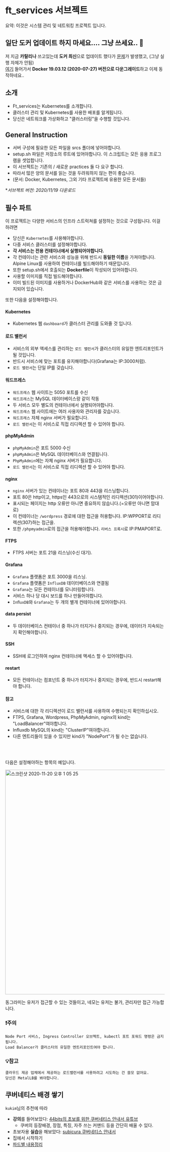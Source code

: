 # ft_services 서브젝트

요약: 이것은 시스템 관리 및 네트워킹 프로젝트 입니다.

## 일단 도커 업데이트 하지 마세요.... 그냥 쓰세요.. 🌋 

저 지금 **카탈리나** 쓰고있는데 **도커 최신**으로 업데이트 했다가 [문제](https://github.com/docker/for-mac/issues/5037)가 발생했고, (그냥 실행 자체가 안됨)<br>
[여기](https://docs.docker.com/docker-for-mac/release-notes/#docker-community-edition-17120-ce-mac49-2018-01-19) 들어가서 **Docker 19.03.12 (2020-07-27) 버전으로 다운그레이드**하고 이제 동작하네요..



## 소개
- Ft_services는 Kubernetes를 소개합니다.
- 클러스터 관리 및 Kubernetes를 사용한 배포를 알게됩니다.
- 당신은 네트워크를 가상화하고 "클러스터링"을 수행할 것입니다.

## General Instruction
- 서버 구성에 필요한 모든 파일을 srcs 폴더에 넣어야합니다. 
- setup.sh 파일은 저장소의 루트에 있어야합니다. 이 스크립트는 모든 응용 프로그램을 셋업합니다.
- 이 서브젝트는 기존의 / 새로운 practices 둘 다 요구 합니다.
- 따라서 많은 양의 문서를 읽는 것을 두려워하지 않는 편이 좋습니다.
- (문서: Docker, Kubernetes, 그외 기타 프로젝트에 유용한 모든 문서들)



**서브젝트 버전: 2020/11/19 다운로드*

## 필수 파트

이 프로젝트는 다양한 서비스의 인프라 스트럭쳐를 설정하는 것으로 구성됩니다. 이걸 하려면
- 당신은 `Kubernetes`를 사용해야합니다.
- 다중 서비스 클러스터를 설정해야합니다.
- **각 서비스는 전용 컨테이너에서 실행되어야합니다.**
- 각 컨테이너는 관련 서비스와 성능을 위해 반드시 **동일한 이름**을 가져야합니다. Alpine Linux를 사용하여 컨테이너를 빌드해야하기 때문입니다.
- 또한 setup.sh에서 호출되는 **Dockerfile**이 작성되어 있어야합니다.
- 사용할 이미지를 직접 빌드해야합니다.
- 이미 빌드된 이미지를 사용하거나 DockerHub와 같은 서비스를 사용하는 것은 금지되어 있습니다.

또한 다음을 설정해야합니다.

#### Kubernetes
  - Kubernetes 웹 `dashboard`가 클러스터 관리를 도와줄 것 입니다.

#### 로드 밸런서
  - 서비스의 외부 액세스를 관리하는 `로드 밸런서`가 클러스터의 유일한 엔트리포인트가 될 것입니다.
  - 반드시 서비스에 맞는 포트를 유지해야합니다(Grafana는 IP:3000처럼).
  - `로드 밸런서`는 단일 IP를 갖습니다.

#### 워드프레스
  - `워드프레스` 웹 사이트는 5050 포트를 수신
  - `워드프레스`는 MySQL 데이터베이스랑 같이 작동 
  - 두 서비스 모두 별도의 컨테이너에서 실행되어야합니다.
  - `워드프레스` 웹 사이트에는 여러 사용자와 관리자를 갖습니다.
  - `워드프레스` 자체 nginx 서버가 필요합니다.
  - `로드 밸런서`는 이 서비스로 직접 리디렉션 할 수 있어야 합니다.
  
#### phpMyAdmin
  - `phpMyAdmin`은 포트 5000 수신
  - `phpMyAdmin`은 MySQL 데이터베이스와 연결됩니다.
  - `PhpMyAdmin`에는 자체 nginx 서버가 필요합니다.
  - `로드 밸런서`는 이 서비스로 직접 리디렉션 할 수 있어야 합니다.

#### nginx
  - `nginx` 서버가 있는 컨테이너는 포트 80과 443을 리스닝합니다.
  - 포트 80은 http이고, https인 443으로의 시스템적인 리디렉션(301)이어야합니다.
  - 표시되는 페이지는 http 오류만 아니면 중요하지 않습니다.(=오류만 아니면 맘대로)
  - 이 컨테이너는 `/wordpress` 경로에 대한 접근을 허용합니다. IP:WPPORT로 리디렉션(307)하는 접근을.
  - 또한 `/phpmyadmin`로의 접근을 허용해야합니다. `리버스 프록시`로 IP:PMAPORT로.

#### FTPS
  - FTPS 서버는 포트 21을 리스닝(수신 대기).

#### Grafana
  - `Grafana` 플랫폼은 포트 3000을 리스닝.
  - `Grafana` 플랫폼은 `InfluxDB` 데이터베이스와 연결됨
  - `Grafana`는 모든 컨테이너를 모니터링합니다.
  - 서비스 하나 당 대시 보드를 하나 만들어야합니다.
  - `InﬂuxDB`와 `Grafana`는 두 개의 별개 컨테이너에 있어야합니다.

#### data persist
  - 두 데이터베이스 컨테이너 중 하나가 터지거나 중지되는 경우에, 데이터가 지속되는지 확인해야합니다.

####  SSH
  - SSH에 로그인하여 nginx 컨테이너에 액세스 할 수 있어야합니다.

#### restart
  - 모든 컨테이너는 컴포넌트 중 하나가 터지거나 중지되는 경우에, 반드시 restart해야 합니다.

#### 참고
  - 서비스에 대한 각 리디렉션이 로드 밸런서를 사용하여 수행되는지 확인하십시오.
  - FTPS, Grafana, Wordpress, PhpMyAdmin, nginx의 kind는 "LoadBalancer"여야합니다.
  - Inﬂuxdb MySQL의 kind는 "ClusterIP"여야합니다.
  - 다른 엔트리들이 있을 수 있지만 kind가 "NodePort"가 될 수는 없습니다. 


<br> <br>


다음은 설정해야하는 항목의 예입니다.

<img width="708" alt="스크린샷 2020-11-20 오후 1 05 25" src="https://user-images.githubusercontent.com/53321189/99756721-1a537100-2b31-11eb-94a1-0cec379337bd.png">

동그라미는 유저가 접근할 수 있는 것들이고, 네모는 유저는 불가, 관리자만 접근 가능합니다.



### ❗주의

~~~
Node Port 서비스, Ingress Controller 오브젝트, kubectl 포트 포워드 명령은 금지됩니다.
Load Balancer가 클러스터의 유일한 엔트리포인트여야 합니다.
~~~

### 💡참고

~~~
클라우드 제공 업체에서 제공하는 로드밸런서를 사용하려고 시도하는 건 쓸모 없어요.
당신은 MetalLB를 봐야합니다.
~~~


## 쿠버네티스 배경 쌓기

`kukim`님의 추천에 따라 
- **강의**를 들어보았다: [44bits의 초보를 위한 쿠버네티스 안내서 유튜브](쿠버네티스_44초보.md)
  - 쿠버의 등장배경, 장점, 특징, 자주 쓰는 커맨드 등을 간단히 배울 수 있다.
- 초보자용 **실습**을 해보았다: [subicura 쿠버네티스 안내서](https://subicura.com/k8s/guide/#%E1%84%80%E1%85%A1%E1%84%8B%E1%85%B5%E1%84%83%E1%85%B3)
- 집에서 시작하기
- [파드별 내용정리](ft_service파드별.md)

